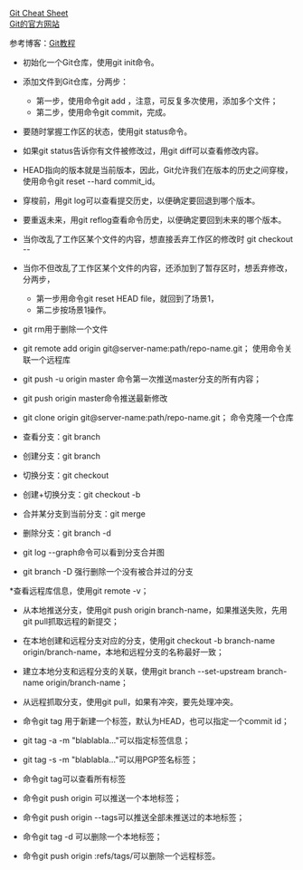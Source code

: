 [Git Cheat Sheet](https://github.com/stooges/development-standard/tree/dev/git-cheatsheet.pdf)<br>
[Git的官方网站](http://git-scm.com/)

参考博客：[Git教程](http://www.liaoxuefeng.com/wiki/0013739516305929606dd18361248578c67b8067c8c017b000)


* 初始化一个Git仓库，使用git init命令。

* 添加文件到Git仓库，分两步：
	* 第一步，使用命令git add <file>，注意，可反复多次使用，添加多个文件；
	* 第二步，使用命令git commit，完成。

* 要随时掌握工作区的状态，使用git status命令。

* 如果git status告诉你有文件被修改过，用git diff可以查看修改内容。

* HEAD指向的版本就是当前版本，因此，Git允许我们在版本的历史之间穿梭，使用命令git reset --hard commit_id。

* 穿梭前，用git log可以查看提交历史，以便确定要回退到哪个版本。

* 要重返未来，用git reflog查看命令历史，以便确定要回到未来的哪个版本。

* 当你改乱了工作区某个文件的内容，想直接丢弃工作区的修改时  git checkout -- <file>

* 当你不但改乱了工作区某个文件的内容，还添加到了暂存区时，想丢弃修改，分两步，
	* 第一步用命令git reset HEAD file，就回到了场景1，
	* 第二步按场景1操作。

* git rm用于删除一个文件

* git remote add origin git@server-name:path/repo-name.git； 使用命令关联一个远程库

* git push -u origin master 命令第一次推送master分支的所有内容；

* git push origin master命令推送最新修改

* git clone origin git@server-name:path/repo-name.git； 命令克隆一个仓库

* 查看分支：git branch

* 创建分支：git branch <name>

* 切换分支：git checkout <name>

* 创建+切换分支：git checkout -b <name>

* 合并某分支到当前分支：git merge <name>

* 删除分支：git branch -d <name>

* git log --graph命令可以看到分支合并图

* git branch -D <name>强行删除一个没有被合并过的分支

*查看远程库信息，使用git remote -v；

* 从本地推送分支，使用git push origin branch-name，如果推送失败，先用git pull抓取远程的新提交；

* 在本地创建和远程分支对应的分支，使用git checkout -b branch-name origin/branch-name，本地和远程分支的名称最好一致；

* 建立本地分支和远程分支的关联，使用git branch --set-upstream branch-name origin/branch-name；

* 从远程抓取分支，使用git pull，如果有冲突，要先处理冲突。

* 命令git tag <name>用于新建一个标签，默认为HEAD，也可以指定一个commit id；

* git tag -a <tagname> -m "blablabla..."可以指定标签信息；

* git tag -s <tagname> -m "blablabla..."可以用PGP签名标签；

* 命令git tag可以查看所有标签

* 命令git push origin <tagname>可以推送一个本地标签；

* 命令git push origin --tags可以推送全部未推送过的本地标签；

* 命令git tag -d <tagname>可以删除一个本地标签；

* 命令git push origin :refs/tags/<tagname>可以删除一个远程标签。